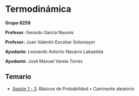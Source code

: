 # Termodinámica

**Grupo 8259**

**Profesor**: Gerardo García Naumis

**Profesor:** Juan Valentín Escobar Sotomayor

**Ayudante**: Leonardo Antonio Navarro Labastida

**Ayudante**: José Manuel Varela Torres

## Temario

- [Sesión 1 - 3](/Física%20Estadística/Sesión%2001%20-%2003.pdf). Básicos de Probabilidad • Caminante aleatorio